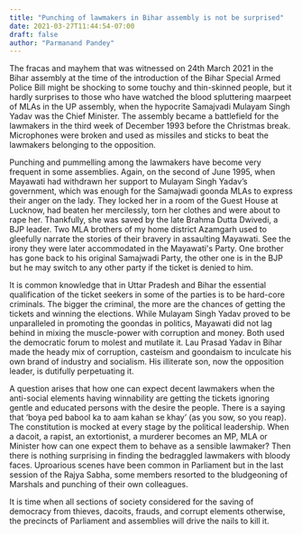 ```yaml
---
title: "Punching of lawmakers in Bihar assembly is not be surprised"
date: 2021-03-27T11:44:54-07:00
draft: false
author: "Parmanand Pandey"
---
```


The fracas and mayhem that was witnessed on 24th March 2021 in the Bihar assembly at the time of the introduction of the Bihar Special Armed Police Bill might be shocking to some touchy and thin-skinned people, but it hardly surprises to those who have watched the blood spluttering maarpeet of MLAs in the UP assembly, when the hypocrite Samajvadi Mulayam Singh Yadav was the Chief Minister. The assembly became a battlefield for the lawmakers in the third week of December 1993 before the Christmas break. Microphones were broken and used as missiles and sticks to beat the lawmakers belonging to the opposition.

Punching and pummelling among the lawmakers have become very frequent in some assemblies. Again, on the second of June 1995, when Mayawati had withdrawn her support to Mulayam Singh Yadav’s government, which was enough for the Samajwadi goonda MLAs to express their anger on the lady. They locked her in a room of the Guest House at Lucknow, had beaten her mercilessly, torn her clothes and were about to rape her. Thankfully, she was saved by the late Brahma Dutta Dwivedi, a BJP leader. Two MLA brothers of my home district Azamgarh used to gleefully narrate the stories of their bravery in assaulting Mayawati. See the irony they were later accommodated in the Mayawati's Party. One brother has gone back to his original Samajwadi Party, the other one is in the BJP but he may switch to any other party if the ticket is denied to him.  

It is common knowledge that in Uttar Pradesh and Bihar the essential qualification of the ticket seekers in some of the parties is to be hard-core criminals. The bigger the criminal, the more are the chances of getting the tickets and winning the elections. While Mulayam Singh Yadav proved to be unparalleled in promoting the goondas in politics, Mayawati did not lag behind in mixing the muscle-power with corruption and money. Both used the democratic forum to molest and mutilate it. Lau Prasad Yadav in Bihar made the heady mix of corruption, casteism and goondaism to inculcate his own brand of industry and socialism. His illiterate son, now the opposition leader, is dutifully perpetuating it.

A question arises that how one can expect decent lawmakers when the anti-social elements having winnability are getting the tickets ignoring gentle and educated persons with the desire the people. There is a saying that ‘boya ped babool ka to aam kahan se khay’ (as you sow, so you reap). The constitution is mocked at every stage by the political leadership. When a dacoit, a rapist, an extortionist, a murderer becomes an MP, MLA or Minister how can one expect them to behave as a sensible lawmaker? Then there is nothing surprising in finding the bedraggled lawmakers with bloody faces. Uproarious scenes have been common in Parliament but in the last session of the Rajya Sabha, some members resorted to the bludgeoning of Marshals and punching of their own colleagues.

It is time when all sections of society considered for the saving of democracy from thieves, dacoits, frauds, and corrupt elements otherwise, the precincts of Parliament and assemblies will drive the nails to kill it.
